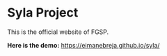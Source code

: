 # Syla Project

This is the official website of FGSP.

**Here is the demo:** https://eimanebreja.github.io/syla/
